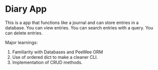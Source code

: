 # Diary App
This is a app that functions like a journal and can store entries in a database.
You can view entries.
You can search entries with a query.
You can delete entries.

Major learnings:
1. Familiarity with Databases and PeeWee ORM
2. Use of ordered dict to make a cleaner CLI.
3. Implementation of CRUD methods.

